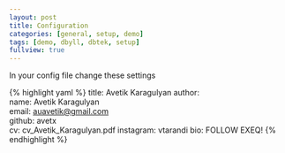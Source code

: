 ```yaml
---
layout: post
title: Configuration
categories: [general, setup, demo]
tags: [demo, dbyll, dbtek, setup]
fullview: true
---
```


In your config file change these settings

{% highlight yaml %}
title: Avetik Karagulyan
author:  
  name: Avetik Karagulyan  
  email: auavetik@gmail.com  
  github: avetx  
  cv: cv_Avetik_Karagulyan.pdf
  instagram: vtarandi
  bio: FOLLOW EXEQ!
{% endhighlight %}